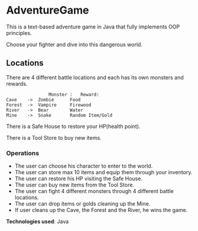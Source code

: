 # AdventureGame
This is a text-based adventure game in Java that fully implements OOP principles.

Choose your fighter and dive into this dangerous world.

## Locations

There are 4 different battle locations and each has its own monsters and rewards.
	
					Monster	:	Reward:
	Cave	-> 	Zombie		Food
	Forest	-> 	Vampire		Firewood
	River	->	Bear		Water
	Mine	->	Snake		Random Item/Gold		
	
There is a Safe House to restore your HP(health point).

There is a Tool Store to buy new items.

### Operations
- The user can choose his character to enter to the world.
- The user can store max 10 items and equip them through your inventory.
- The user can restore his HP visiting the Safe House.
- The user can buy new items from the Tool Store.
- The user can fight 4 different monsters through 4 different battle locations.
- The user can drop items or golds cleaning up the Mine.
- If user cleans up the Cave, the Forest and the River, he wins the game.

**Technologies used**: Java